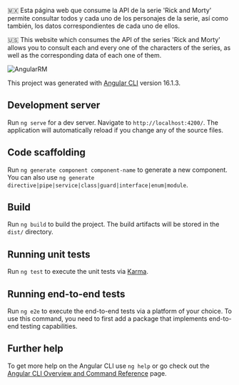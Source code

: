 🇲🇽 Esta página web que consume la API de la serie 'Rick and Morty' permite consultar todos y cada uno de los personajes de la        serie, así como también, los datos correspondientes de cada uno de ellos.

🇺🇸 This website which consumes the API of the series 'Rick and Morty' allows you to consult each and every one of the characters of the series, as well as the corresponding data of each one of them.

![AngularRM](https://github.com/user-attachments/assets/42389e37-4755-4f36-839a-2c5f16ac468a)


This project was generated with [Angular CLI](https://github.com/angular/angular-cli) version 16.1.3.
## Development server

Run `ng serve` for a dev server. Navigate to `http://localhost:4200/`. The application will automatically reload if you change any of the source files.

## Code scaffolding

Run `ng generate component component-name` to generate a new component. You can also use `ng generate directive|pipe|service|class|guard|interface|enum|module`.

## Build

Run `ng build` to build the project. The build artifacts will be stored in the `dist/` directory.

## Running unit tests

Run `ng test` to execute the unit tests via [Karma](https://karma-runner.github.io).

## Running end-to-end tests

Run `ng e2e` to execute the end-to-end tests via a platform of your choice. To use this command, you need to first add a package that implements end-to-end testing capabilities.

## Further help

To get more help on the Angular CLI use `ng help` or go check out the [Angular CLI Overview and Command Reference](https://angular.io/cli) page.

